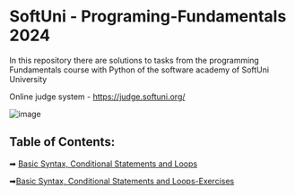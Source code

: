# SoftUni - Programing-Fundamentals 2024
In this repository there are solutions to tasks from the programming Fundamentals course with Python of the software academy of SoftUni University

Online judge system - https://judge.softuni.org/ 

![image](https://user-images.githubusercontent.com/68993494/185683680-bcfefe65-88fb-4192-b0b2-ff9130c39487.png)

## Table of Contents:
➡ [Basic Syntax, Conditional Statements and Loops](https://github.com/GeorgiDN/python-fundamentals/tree/main/basic_syntax_conditional_statements_and_loops_lab)

➡[Basic Syntax, Conditional Statements and Loops-Exercises](https://github.com/GeorgiDN/python-fundamentals/tree/main/basic_syntax_conditional_statements_and_loops_exercise)
